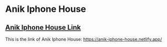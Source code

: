 # Anik Iphone House

## [Anik Iphone House Link](https://anik-iphone-house.netlify.app/)

This is the link of Anik Iphone House: https://anik-iphone-house.netlify.app/

